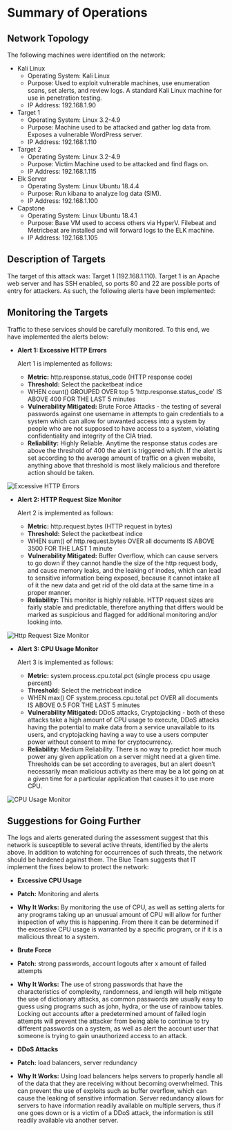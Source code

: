# Summary of Operations
## Network Topology
The following machines were identified on the network:

- Kali Linux
  - Operating System: Kali Linux
  - Purpose: Used to exploit vulnerable machines, use enumeration scans, set alerts, and review logs. A standard Kali Linux machine for use in penetration testing.
  - IP Address: 192.168.1.90
- Target 1
  - Operating System: Linux 3.2-4.9
  - Purpose: Machine used to be attacked and gather log data from. Exposes a vulnerable WordPress server.
  - IP Address: 192.168.1.110
- Target 2
  - Operating System: Linux 3.2-4.9
  - Purpose: Victim Machine used to be attacked and find flags on.
  - IP Address: 192.168.1.115
- Elk Server
  - Operating System: Linux Ubuntu 18.4.4
  - Purpose: Run kibana to analyze log data (SIM).
  - IP Address: 192.168.1.100
- Capstone
  - Operating System: Linux Ubuntu 18.4.1
  - Purpose: Base VM used to access others via HyperV. Filebeat and Metricbeat are installed and will forward logs to the ELK machine.
  - IP Address: 192.168.1.105

## Description of Targets
The target of this attack was: Target 1 (192.168.1.110).
Target 1 is an Apache web server and has SSH enabled, so ports 80 and 22 are possible ports of entry for attackers. As such, the following alerts have been implemented:

## Monitoring the Targets
Traffic to these services should be carefully monitored. To this end, we have implemented the alerts below:

- **Alert 1: Excessive HTTP Errors**
  
  Alert 1 is implemented as follows:
   - **Metric:** http.response.status_code (HTTP response code)
   - **Threshold:** Select the packetbeat indice
   - WHEN count() GROUPED OVER top 5 'http.response.status_code' IS ABOVE 400 FOR THE LAST 5 minutes
   -  **Vulnerability Mitigated:** Brute Force Attacks - the testing of several passwords against one username in attempts to gain credentials to a system which can allow for unwanted access into a system by people who are not supposed to have access to a system, violating confidentiality and integrity of the CIA triad.  
   - **Reliability:** Highly Reliable. Anytime the response status codes are above the threshold of 400 the alert is triggered which. If the alert is set according to the average amount of traffic on a given website, anything above that threshold is most likely malicious and therefore action should be taken. 
 
![Excessive HTTP Errors](https://user-images.githubusercontent.com/87619948/205848923-d5075b8b-1375-47f5-bd9f-60eaa57cf4bd.PNG)

- **Alert 2: HTTP Request Size Monitor**
  
  Alert 2 is implemented as follows:
  
   -  **Metric:** http.request.bytes (HTTP request in bytes)
   -  **Threshold:** Select the packetbeat indice
   - WHEN sum() of http.request.bytes OVER all documents IS ABOVE 3500 FOR THE LAST 1 minute
   - **Vulnerability Mitigated:** Buffer Overflow, which can cause servers to go down if they cannot handle the size of the http request body, and cause memory leaks, and the leaking of inodes, which can lead to sensitive information being exposed, because it cannot intake all of it the new data and get rid of the old data at the same time in a proper manner. 
   - **Reliability:** This monitor is highly reliable. HTTP request sizes are fairly stable and predictable, therefore anything that differs would be marked as suspicious and flagged for additional monitoring and/or looking into. 

![Http Request Size Monitor](https://user-images.githubusercontent.com/87619948/205849865-f7eb4466-9562-4c27-91f3-4e2d96ec1ce6.PNG)

- **Alert 3: CPU Usage Monitor**
  
  Alert 3 is implemented as follows:
   - **Metric:** system.process.cpu.total.pct (single process cpu usage percent)
   - **Threshold:** Select the metricbeat indice
   - WHEN max() OF system.process.cpu.total.pct OVER all documents IS ABOVE 0.5 FOR THE LAST 5 minutes
   - **Vulnerability Mitigated:** DDoS attacks, Cryptojacking - both of these attacks take a high amount of CPU usage to execute, DDoS attacks having the potential to make data from a service unavailable to its users, and cryptojacking having a way to use a users computer power without consent to mine for cryptocurrency.
   - **Reliability:** Medium Reliability. There is no way to predict how much power any given application on a server might need at a given time. Thresholds can be set according to averages, but an alert doesn’t necessarily mean malicious activity as there may be a lot going on at a given time for a particular application that causes it to use more CPU. 

![CPU Usage Monitor](https://user-images.githubusercontent.com/87619948/205850526-962c4acc-7f24-481c-89f9-aa76b8bae144.PNG)

## Suggestions for Going Further
The logs and alerts generated during the assessment suggest that this network is susceptible to several active threats, identified by the alerts above. In addition to watching for occurrences of such threats, the network should be hardened against them. The Blue Team suggests that IT implement the fixes below to protect the network:

- **Excessive CPU Usage**
 - **Patch:** Monitoring and alerts 
 - **Why It Works:** By monitoring the use of CPU, as well as setting alerts for any programs taking up an unusual amount of CPU will allow for further inspection of why this is happening. From there it can be determined if the excessive CPU usage is warranted by a specific program, or if it is a malicious threat to a system.

- **Brute Force**
 - **Patch:** strong passwords, account logouts after x amount of failed attempts 
 - **Why It Works:** The use of strong passwords that have the characteristics of complexity, randomness, and length will help mitigate the use of dictionary attacks, as common passwords are usually easy to guess using programs such as john, hydra, or the use of rainbow tables. Locking out accounts after a predetermined amount of failed login attempts will prevent the attacker from being able to continue to try different passwords on a system, as well as alert the account user that someone is trying to gain unauthorized access to an attack.

- **DDoS Attacks**
 - **Patch:** load balancers, server redundancy 
 - **Why It Works:** Using load balancers helps servers to properly handle all of the data that they are receiving without becoming overwhelmed. This can prevent the use of exploits such as buffer overflow, which can cause the leaking of sensitive information. Server redundancy allows for servers to have information readily available on multiple servers, thus if one goes down or is a victim of a DDoS attack, the information is still readily available via another server.  





